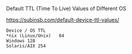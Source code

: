 Default TTL (Time To Live) Values of Different OS

https://subinsb.com/default-device-ttl-values/
```
Device / OS	TTL
*nix (Linux/Unix)	64
Windows	128
Solaris/AIX	254
```